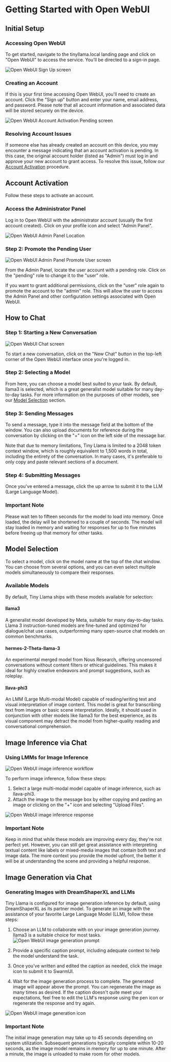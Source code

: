 # Getting Started with Open WebUI

## Initial Setup

### Accessing Open WebUI
To get started, navigate to the tinyllama.local landing page and click on "Open WebUI" to access the service. You'll be directed to a sign-in page.

![Open WebUI Sign Up screen](sign_up.png)

### Creating an Account
If this is your first time accessing Open WebUI, you'll need to create an account. Click the "Sign up" button and enter your name, email address, and password. Please note that all account information and associated data will be stored securely on the device.

![Open WebUI Account Activation Pending screen](account_pending.png)

### Resolving Account Issues
If someone else has already created an account on this device, you may encounter a message indicating that an account activation is pending. In this case, the original account holder (listed as "Admin") must log in and approve your new account to grant access. To resolve this issue, follow our [Account Activation](#account-activation) procedure.

## Account Activation

Follow these steps to activate an account.

### Access the Administrator Panel

Log in to Open WebUI with the administrator account (usually the first account created). Click on your profile icon and select "Admin Panel".

![Open WebUI Admin Panel Location](admin_panel_location.png)

### Step 2: Promote the Pending User

![Open WebUI Admin Panel Promote User screen](admin_panel_promote_user.png)

From the Admin Panel, locate the user account with a pending role. Click on the "pending" role to change it to the "user" role.

If you want to grant additional permissions, click on the "user" role again to promote the account to the "admin" role. This will allow the user to access the Admin Panel and other configuration settings associated with Open WebUI.

## How to Chat

### Step 1: Starting a New Conversation

![Open WebUI Chat screen](how_to_chat.png)

To start a new conversation, click on the "New Chat" button in the top-left corner of the Open WebUI interface once you're logged in.

### Step 2: Selecting a Model

From here, you can choose a model best suited to your task. By default, llama3 is selected, which is a great generalist model suitable for many day-to-day tasks. For more information on the purposes of other models, see our [Model Selection](#model-selection) section.

### Step 3: Sending Messages

To send a message, type it into the message field at the bottom of the window. You can also upload documents for reference during the conversation by clicking on the "+" icon on the left side of the message bar.

Note that due to memory limitations, Tiny Llama is limited to a 2048 token context window, which is roughly equivalent to 1,500 words in total, including the entirety of the conversation. In many cases, it's preferable to only copy and paste relevant sections of a document.

### Step 4: Submitting Messages

Once you've entered a message, click the up arrow to submit it to the LLM (Large Language Model).

### Important Note

Please wait ten to fifteen seconds for the model to load into memory. Once loaded, the delay will be shortened to a couple of seconds. The model will stay loaded in memory and waiting for responses for up to five minutes before freeing up that memory for other tasks.

## Model Selection

To select a model, click on the model name at the top of the chat window. You can choose from several options, and you can even select multiple models simultaneously to compare their responses.

### Available Models

By default, Tiny Llama ships with these models available for selection:

#### llama3

A generalist model developed by Meta, suitable for many day-to-day tasks. Llama 3 instruction-tuned models are fine-tuned and optimized for dialogue/chat use cases, outperforming many open-source chat models on common benchmarks.

#### hermes-2-Theta-llama-3

An experimental merged model from Nous Research, offering uncensored conversations without content filters or ethical guidelines. This makes it ideal for highly creative endeavors and prompt suggestions, such as roleplay.

#### llava-phi3

An LMM (Large Multi-modal Model) capable of reading/writing text and visual interpretation of image content. This model is great for transcribing text from images or basic scene interpretation. Ideally, it should used in conjunction with other models like llama3 for the best experience, as its visual component may detract the model from higher-quality reading and conversational comprehension.

## Image Inference via Chat

### Using LMMs for Image Inference

![Open WebUI image inference workflow](image_request.png)

To perform image inference, follow these steps:
1. Select a large multi-modal model capable of image inference, such as llava-phi3.
2. Attach the image to the message box by either copying and pasting an image or clicking on the "+" icon and selecting "Upload Files".

![Open WebUI image inference response](image_response.png)

### Important Note

Keep in mind that while these models are improving every day, they're not perfect yet. However, you can still get great assistance with interpreting textual content like labels or mixed-media images that contain both text and image data. The more context you provide the model upfront, the better it will be at understanding the scene and providing a helpful response.

## Image Generation via Chat
### Generating Images with DreamShaperXL and LLMs

Tiny Llama is configured for image generation inference by default, using DreamShaperXL as its partner model. To generate an image with the assistance of your favorite Large Language Model (LLM), follow these steps:

1. Choose an LLM to collaborate with on your image generation journey. llama3 is a suitable choice for most tasks.
![Open WebUI image generation prompt](image_gen_prompt.png)

2. Provide a specific caption prompt, including adequate context to help the model understand the task.

3. Once you've written and edited the caption as needed, click the image icon to submit it to SwarmUI.

4. Wait for the image generation process to complete. The generated image will appear above the prompt. You can regenerate the image as many times as desired. If the caption doesn't quite meet your expectations, feel free to edit the LLM's response using the pen icon or regenerate the response and try again.

![Open WebUI image generation icon](image_gen_response.png)

### Important Note

The initial image generation may take up to 45 seconds depending on system utilization. Subsequent generations typically complete within 10-20 seconds, as the image model remains in memory for up to one minute. After a minute, the image is unloaded to make room for other models.